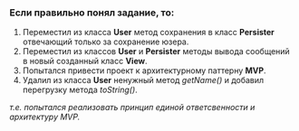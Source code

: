 ### Если правильно понял задание, то:
1. Переместил из класса __User__ метод сохранения в класс __Persister__ отвечающий только за сохранение юзера.
2. Переместил из классов **User** и **Persister** методы вывода сообщений в новый созданный класс **View**.
3. Попытался привести проект к архитектурному паттерну **MVP**.
4. Удалил из класса **User** ненужный метод _getName()_ и добавил перегрузку метода _toString()_.

*т.е. попытался реализовать принцип единой ответсвенности и архитектуру MVP.*